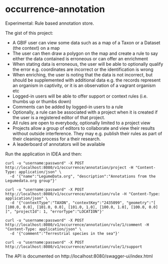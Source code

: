 # occurrence-annotation
Experimental: Rule based annotation store.

The gist of this project:

- A GBIF user can view some data such as a map of a Taxon or a Dataset (the context) on a map
- The user can then draw a polygon on the map and create a rule to say either the data contained is erroneous or can offer an enrichment
- When stating data is erroneous, the user will be able to optionally qualify the error e.g. coordinates are incorrect or the identification is wrong
- When enriching, the user is noting that the data is not incorrect, but should be supplemented with additional data e.g. the records represent an organism in captivity, or it is an observation of a vagrant organism etc
- Logged-in users will be able to offer support or context rules (i.e. thumbs up or thumbs down)
- Comments can be added by logged-in users to a rule
- Optionally, a rule can be associated with a project when it is created if the user is a registered editor of that project.
- All rules are open to everybody, optionally limited to a project view
- Projects allow a group of editors to collaborate and view their results without outside interference. They may e.g. publish their rules as part of their cleaning process for a their research.
- A leaderboard of annotators will be available

Run the application in IDEA and then:

```
curl -u "username:password" -X POST http://localhost:8080/v1/occurrence/annotation/project -H "Content-Type: application/json" \
  -d '{"name":"LegumeData.org", "description":"Annotations from the Legumedata.org group"}'

curl -u "username:password" -X POST http://localhost:8080/v1/occurrence/annotation/rule -H "Content-Type: application/json" \
  -d '{"contextType":"TAXON", "contextKey":"2435099", "geometry":"[ [100.0, 0.0], [101.0, 0.0], [101.0, 1.0], [100.0, 1.0], [100.0, 0.0] ]", "projectId": 1, "errorType":"LOCATION"}'
  
curl -u "username:password" -X POST http://localhost:8080/v1/occurrence/annotation/rule/1/comment -H "Content-Type: application/json" \
  -d '{"comment":"Terrestrial species in the sea"}'
  
curl -u "username:password" -X POST http://localhost:8080/v1/occurrence/annotation/rule/1/support 
```

The API is documented on http://localhost:8080/swagger-ui/index.html 